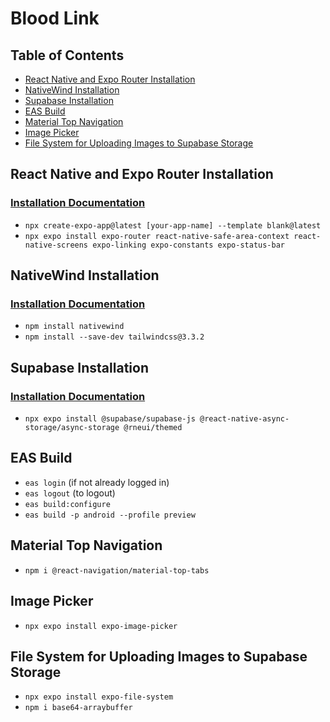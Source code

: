 # Blood Link

## Table of Contents

- [React Native and Expo Router Installation](#react-native-and-expo-router-installation)
- [NativeWind Installation](#nativewind-installation)
- [Supabase Installation](#supabase-installation)
- [EAS Build](#eas-build)
- [Material Top Navigation](#material-top-navigation)
- [Image Picker](#image-picker)
- [File System for Uploading Images to Supabase Storage](#file-system-for-uploading-images-to-supabase-storage)

## React Native and Expo Router Installation

### [Installation Documentation](https://docs.expo.dev/router/installation/#prerequisites)

- `npx create-expo-app@latest [your-app-name] --template blank@latest`
- `npx expo install expo-router react-native-safe-area-context react-native-screens expo-linking expo-constants expo-status-bar`

## NativeWind Installation

### [Installation Documentation](https://www.nativewind.dev/quick-starts/expo)

- `npm install nativewind`
- `npm install --save-dev tailwindcss@3.3.2`

## Supabase Installation

### [Installation Documentation](https://supabase.com/docs/guides/getting-started/tutorials/with-expo-react-native)

- `npx expo install @supabase/supabase-js @react-native-async-storage/async-storage @rneui/themed`

## EAS Build

- `eas login` (if not already logged in)
- `eas logout` (to logout)
- `eas build:configure`
- `eas build -p android --profile preview`

## Material Top Navigation

- `npm i @react-navigation/material-top-tabs`

## Image Picker

- `npx expo install expo-image-picker`

## File System for Uploading Images to Supabase Storage

- `npx expo install expo-file-system`
- `npm i base64-arraybuffer`

